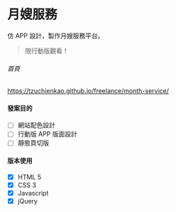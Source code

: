 # 月嫂服務
仿 APP 設計，製作月嫂服務平台。

> 限行動版觀看！

###### 首頁
https://tzuchienkao.github.io/freelance/month-service/

#### 發案目的
- [ ] 網站配色設計
- [ ] 行動版 APP 版面設計
- [ ] 靜態頁切版

#### 版本使用
- [x] HTML 5
- [x] CSS 3
- [x] Javascript
- [x] jQuery